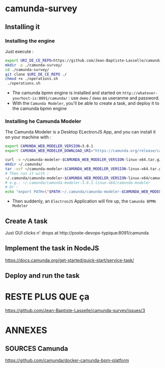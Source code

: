 # camunda-survey


##  Installing it


### Installing the engine

Just execute : 

```bash
export URI_DE_CE_REPO=https://github.com/Jean-Baptiste-Lasselle/camunda-survey
mkdir -p ./camunda-survey/ 
cd ./camunda-survey/ 
git clone $URI_DE_CE_REPO ./
chmod +x ./operations.sh
 ./operations.sh
```
* The camunda bpmn engine is installed and started on `http://whatever-yourhost-is:8091/camunda/` : use `demo` / `demo` as useranme and password.
* With the `Camunda Modeler`, you'll be able to create a task, and deploy it to the camunda bpmn engine

### Installing he Camunda Modeler

The Camunda Modeler is a Desktop ELectronJS App, and you can install it on your machine with : 

```bash
export CAMUNDA_WEB_MODELER_VERSION=3.0.1
export CAMUNDA_WEB_MODELER_DOWNLOAD_URI="https://camunda.org/release/camunda-modeler/$CAMUNDA_WEB_MODELER_VERSION/camunda-modeler-$CAMUNDA_WEB_MODELER_VERSION-linux-x64.tar.gz"

curl -o ~/camunda-modeler-$CAMUNDA_WEB_MODELER_VERSION-linux-x64.tar.gz -L $CAMUNDA_WEB_MODELER_DOWNLOAD_URI
mkdir ~/.camunda/
tar -xvf ~/camunda-modeler-$CAMUNDA_WEB_MODELER_VERSION-linux-x64.tar.gz -C ~/.camunda/
# Then run it with : 
~/.camunda/camunda-modeler-$CAMUNDA_WEB_MODELER_VERSION-linux-x64/camunda-modeler
# e.g.: ~/.camunda/camunda-modeler-3.0.1-linux-x64/camunda-modeler
# Or :
echo "export PATH=\"$PATH:~/.camunda/camunda-modeler-$CAMUNDA_WEB_MODELER_VERSION-linux-x64/camunda-modeler\"" >> ~/.bashrc
```


* Then suddenly, an `ElectronJS` Application will fire up, the `Camunda BPMN Modeler`

##  Create A task

Just GUI clicks n' drops at http://poste-devops-typique:8091/camunda



## Implement the task in NodeJS

https://docs.camunda.org/get-started/quick-start/service-task/

## Deploy and run the task

# RESTE PLUS QUE ça

https://github.com/Jean-Baptiste-Lasselle/camunda-survey/issues/3

# ANNEXES 

## SOURCES Camunda

https://github.com/camunda/docker-camunda-bpm-platform

